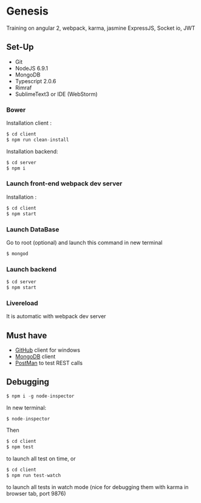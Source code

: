 # Genesis
Training on angular 2, webpack, karma, jasmine
ExpressJS, Socket io, JWT

## Set-Up


- Git
- NodeJS 6.9.1
- MongoDB
- Typescript 2.0.6
- Rimraf
- SublimeText3 or IDE (WebStorm)

### Bower

Installation client :
```javascript
$ cd client
$ npm run clean-install
```

Installation backend:
```javascript
$ cd server
$ npm i
```

### Launch front-end webpack dev server

Installation :
```javascript
$ cd client
$ npm start
```

### Launch DataBase
Go to root (optional) and launch this command in new terminal
```javascript
$ mongod
```

### Launch backend
```javascript
$ cd server
$ npm start
```

### Livereload
It is automatic with webpack dev server

## Must have
- [GitHub](https://desktop.github.com/) client for windows
- [MongoDB](https://robomongo.org/) client
- [PostMan](https://chrome.google.com/webstore/detail/postman/fhbjgbiflinjbdggehcddcbncdddomop) to test REST calls


## Debugging

```javascript
$ npm i -g node-inspector
```
In new terminal:
```javascript
$ node-inspector
```

Then 
```javascript
$ cd client
$ npm test
```
to launch all test on time, or
```javascript
$ cd client
$ npm run test-watch
```
to launch all tests in watch mode (nice for debugging them with karma in browser tab, port 9876)